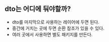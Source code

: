 ## dto는 어디에 둬야할까?
- dto를 마지막으로 사용하는 레이어에 두면 된다.
- 중간에 거치는 곳에 두면 순환 참조가 있을 수 있다.
- 여러 곳에서 사용하면 별도 패키지를 만든다.
